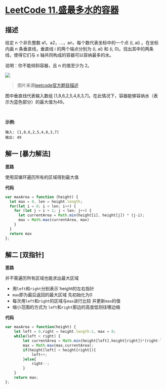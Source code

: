 # [LeetCode 11.盛最多水的容器](https://leetcode-cn.com/problems/container-with-most-water/)
## 描述

给定 n 个非负整数 a1，a2，...，an，每个数代表坐标中的一个点 (i, ai) 。在坐标内画 n 条垂直线，垂直线 i 的两个端点分别为 (i, ai) 和 (i, 0)。找出其中的两条线，使得它们与 x 轴共同构成的容器可以容纳最多的水。

说明：你不能倾斜容器，且 n 的值至少为 2。

![](/public/img/algorithm/leetcode/11.jpg)
> 图片来源[leetcode官方题目描述](https://leetcode-cn.com/problems/container-with-most-water)

图中垂直线代表输入数组 [1,8,6,2,5,4,8,3,7]。在此情况下，容器能够容纳水（表示为蓝色部分）的最大值为49。

 

**示例:**
```
输入: [1,8,6,2,5,4,8,3,7]
输出: 49
```
## 解一 [暴力解法]
**思路**

使用双循环遍历所有的区域得到最大值

**代码**
```Javascript 
var maxArea = function (height) {
  let max = 0, len = height.length;
  for(let i = 0; i < len; i++) {
    for (let j = i + 1; j < len; j++) {
      let currentArea = Math.min(height[i], height[j]) * (j-i);
      max = Math.max(currentArea, max)
    }
  }
  return max
};
```
## 解二 [双指针]
**思路**

并不需遍历所有区域也能求出最大区域

- 用`left`和`right`分别表示`height的左右指针 
- `max`即为最后返回的最大区域 先初始化为0
- 每次用`left`和`right`的区域与`max`进行比较 并更新`max`的值
- 缩小范围的方式为 `left`和`right`那边的高度低则往哪边缩

**代码**
```Javascript 
var maxArea = function(height) {
    let left = 0,right = height.length-1, max = 0;
    while(left < right) {
        let currentArea = Math.min(height[left],height[right])*(right-left);
        max = Math.max(max,currentArea);
        if(height[left] < height[right]){
            left++;
        }else{
            right--;
        }
    }
    return max;
};
```
